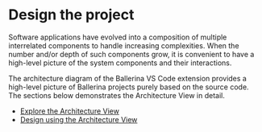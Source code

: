 # Design the project

Software applications have evolved into a composition of multiple interrelated components to handle increasing complexities. When the number and/or depth of such components grow, it is convenient to have a high-level picture of the system components and their interactions. 

The architecture diagram of the Ballerina VS Code extension provides a high-level picture of Ballerina projects purely based on the source code. The sections below demonstrates the Architecture View in detail.

- [Explore the Architecture View](https://wso2.com/ballerina/vscode/docs/design-the-project/explore-the-architecture-view)
- [Design using the Architecture View](https://wso2.com/ballerina/vscode/docs/design-the-project/design-using-the-architecture-view)



